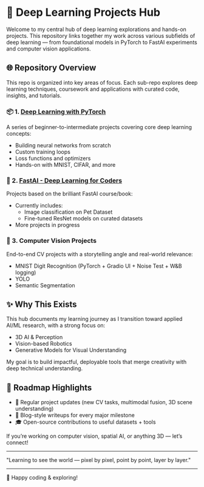 # 🧠 Deep Learning Projects Hub

Welcome to my central hub of deep learning explorations and hands-on projects. This repository links together my work across various subfields of deep learning — from foundational models in PyTorch to FastAI experiments and computer vision applications.

## 🌐 Repository Overview

This repo is organized into key areas of focus. Each sub-repo explores deep learning techniques, coursework and applications with curated code, insights, and tutorials.

### 📦 1. [Deep Learning with PyTorch](https://github.com/VinodAnbalagan/Deep_Learning_Experiments/tree/8e8c3ec6407da40131a0d731a523a61f41f4ceac/Deep%20Learning%20with%20Pytorch)
A series of beginner-to-intermediate projects covering core deep learning concepts:
- Building neural networks from scratch
- Custom training loops
- Loss functions and optimizers
- Hands-on with MNIST, CIFAR, and more

### 📘 2. [FastAI - Deep Learning for Coders](https://github.com/VinodAnbalagan/Deep_Learning_Experiments/tree/8e8c3ec6407da40131a0d731a523a61f41f4ceac/FastAI_Deep%20Learning%20for%20Coders)
Projects based on the brilliant FastAI course/book:
- Currently includes:
  - Image classification on Pet Dataset
  - Fine-tuned ResNet models on curated datasets
- More projects in progress

### 🧭 3. Computer Vision Projects
End-to-end CV projects with a storytelling angle and real-world relevance:
- MNIST Digit Recognition (PyTorch + Gradio UI + Noise Test + W&B logging)
- YOLO
- Semantic Segmentation



## ✨ Why This Exists
This hub documents my learning journey as I transition toward applied AI/ML research, with a strong focus on:
- 3D AI & Perception
- Vision-based Robotics
- Generative Models for Visual Understanding

My goal is to build impactful, deployable tools that merge creativity with deep technical understanding.


## 📌 Roadmap Highlights
- 🔁 Regular project updates (new CV tasks, multimodal fusion, 3D scene understanding)
- 📝 Blog-style writeups for every major milestone
- 🎓 Open-source contributions to useful datasets + tools


If you’re working on computer vision, spatial AI, or anything 3D — let’s connect!

---

 "Learning to see the world — pixel by pixel, point by point, layer by layer."

---

📂 Happy coding & exploring!
